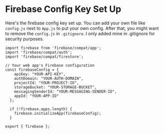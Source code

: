 # Firebase Config Key Set Up

Here's the firebase config key set up. You can add your own file like `config.js` next to `App.js` to put your own config. After that, you might want to remove the `config.js` in `.gitignore`. I only added mine in .gitignore for security purposes.

```
import firebase from 'firebase/compat/app';
import 'firebase/compat/auth';
import 'firebase/compat/firestore';

// Your web app's Firebase configuration
const firebaseConfig = {
    apiKey: "YOUR-API-KEY",
    authDomain: "YOUR-AUTH-DOMAIN",
    projectId: "YOUR-PROJECT-ID",
    storageBucket: "YOUR-STORAGE-BUCKET",
    messagingSenderId: "YOUR-MESSAGING-SENDER-ID",
    appId: "YOUR-APP-ID"
  };

  if (!firebase.apps.length) {
    firebase.initializeApp(firebaseConfig);
  }

export { firebase };

```
